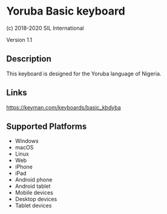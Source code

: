 Yoruba Basic keyboard
==============

(c) 2018-2020 SIL International

Version 1.1

Description
-----------

This keyboard is designed for the Yoruba language of Nigeria.

Links
-----
https://keyman.com/keyboards/basic_kbdyba

Supported Platforms
-------------------
 * Windows
 * macOS
 * Linux
 * Web
 * iPhone
 * iPad
 * Android phone
 * Android tablet
 * Mobile devices
 * Desktop devices
 * Tablet devices

